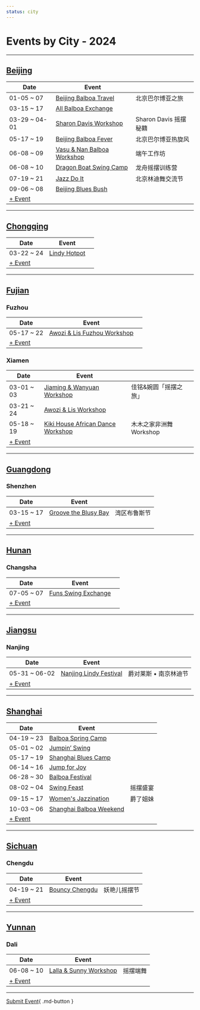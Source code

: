 ```yaml
---
status: city
---
```


# Events by City - 2024

---

## [Beijing](Beijing.md)

| Date | Event | |
| --- | --- | --- |
| 01-05 ~ 07 | [Beijing Balboa Travel](beijing-balboa-travel.md) | 北京巴尔博亚之旅 |
| 03-15 ~ 17 | [All Balboa Exchange](all-balboa-exchange.md) |  |
| 03-29 ~ 04-01 | [Sharon Davis Workshop](beijing-sharon-davis-workshop.md) | Sharon Davis 摇摆秘籍 |
| 05-17 ~ 19 | [Beijing Balboa Fever](beijing-balboa-fever.md) | 北京巴尔博亚热旋风 |
| 06-08 ~ 09 | [Vasu & Nan Balboa Workshop](vasu-n-nan-balboa-workshop.md) | 端午工作坊 |
| 06-08 ~ 10 | [Dragon Boat Swing Camp](dragon-boat-swing-camp.md) | 龙舟摇摆训练营 |
| 07-19 ~ 21 | [Jazz Do It](jazz-do-it.md) | 北京林迪舞交流节 |
| 09-06 ~ 08 | [Beijing Blues Bush](beijing-blues-bush.md) |  |
| [+ Event](https://github.com/swingdance/events/issues/new?assignees=&labels=add+event&projects=&template=02-add_entity.yml&title=Add%20Event%3A%20zh_CN%20%E2%80%A2%20%3CName%3E&region=zh_CN&province=Beijing&city=Beijing&org_id=)

---

## [Chongqing](Chongqing.md)

| Date | Event | |
| --- | --- | --- |
| 03-22 ~ 24 | [Lindy Hotpot](lindy-hotpot.md) |  |
| [+ Event](https://github.com/swingdance/events/issues/new?assignees=&labels=add+event&projects=&template=02-add_entity.yml&title=Add%20Event%3A%20zh_CN%20%E2%80%A2%20%3CName%3E&region=zh_CN&province=Chongqing&city=Chongqing&org_id=)

---

## [Fujian](Fujian.md)

### Fuzhou
| Date | Event | |
| --- | --- | --- |
| 05-17 ~ 22 | [Awozi & Lis Fuzhou Workshop](awozi-n-lis-fuzhou-workshop.md) |  |
| [+ Event](https://github.com/swingdance/events/issues/new?assignees=&labels=add+event&projects=&template=02-add_entity.yml&title=Add%20Event%3A%20zh_CN%20%E2%80%A2%20%3CName%3E&region=zh_CN&province=Fujian&city=Fuzhou&org_id=)

### Xiamen
| Date | Event | |
| --- | --- | --- |
| 03-01 ~ 03 | [Jiaming & Wanyuan Workshop](xiamen-jiaming-n-wanyuan-workshop.md) | 佳铭&婉圆「摇摆之旅」 |
| 03-21 ~ 24 | [Awozi & Lis Workshop](xiamen-awozi-n-lis-workshop.md) |  |
| 05-18 ~ 19 | [Kiki House African Dance Workshop](xiamen-kiki-house-african-dance-workshop.md) | 木木之家非洲舞 Workshop |
| [+ Event](https://github.com/swingdance/events/issues/new?assignees=&labels=add+event&projects=&template=02-add_entity.yml&title=Add%20Event%3A%20zh_CN%20%E2%80%A2%20%3CName%3E&region=zh_CN&province=Fujian&city=Xiamen&org_id=)

---

## [Guangdong](Guangdong.md)

### Shenzhen
| Date | Event | |
| --- | --- | --- |
| 03-15 ~ 17 | [Groove the Blusy Bay](groove-the-blusy-bay.md) | 湾区布鲁斯节 |
| [+ Event](https://github.com/swingdance/events/issues/new?assignees=&labels=add+event&projects=&template=02-add_entity.yml&title=Add%20Event%3A%20zh_CN%20%E2%80%A2%20%3CName%3E&region=zh_CN&province=Guangdong&city=Shenzhen&org_id=)

---

## [Hunan](Hunan.md)

### Changsha
| Date | Event | |
| --- | --- | --- |
| 07-05 ~ 07 | [Funs Swing Exchange](funs-swing-exchange.md) |  |
| [+ Event](https://github.com/swingdance/events/issues/new?assignees=&labels=add+event&projects=&template=02-add_entity.yml&title=Add%20Event%3A%20zh_CN%20%E2%80%A2%20%3CName%3E&region=zh_CN&province=Hunan&city=Changsha&org_id=)

---

## [Jiangsu](Jiangsu.md)

### Nanjing
| Date | Event | |
| --- | --- | --- |
| 05-31 ~ 06-02 | [Nanjing Lindy Festival](nanjing-lindy-festival.md) | 爵对莱斯 • 南京林迪节 |
| [+ Event](https://github.com/swingdance/events/issues/new?assignees=&labels=add+event&projects=&template=02-add_entity.yml&title=Add%20Event%3A%20zh_CN%20%E2%80%A2%20%3CName%3E&region=zh_CN&province=Jiangsu&city=Nanjing&org_id=)

---

## [Shanghai](Shanghai.md)

| Date | Event | |
| --- | --- | --- |
| 04-19 ~ 23 | [Balboa Spring Camp](balboa-spring-camp.md) |  |
| 05-01 ~ 02 | [Jumpin’ Swing](jumping-swing.md) |  |
| 05-17 ~ 19 | [Shanghai Blues Camp](shanghai-blues-camp.md) |  |
| 06-14 ~ 16 | [Jump for Joy](jump-for-joy.md) |  |
| 06-28 ~ 30 | [Balboa Festival](balboa-festival.md) |  |
| 08-02 ~ 04 | [Swing Feast](swing-feast.md) | 摇摆盛宴 |
| 09-15 ~ 17 | [Women's Jazzination](womens-jazzination.md) | 爵了姐妹 |
| 10-03 ~ 06 | [Shanghai Balboa Weekend](shanghai-balboa-weekend.md) |  |
| [+ Event](https://github.com/swingdance/events/issues/new?assignees=&labels=add+event&projects=&template=02-add_entity.yml&title=Add%20Event%3A%20zh_CN%20%E2%80%A2%20%3CName%3E&region=zh_CN&province=Shanghai&city=Shanghai&org_id=)

---

## [Sichuan](Sichuan.md)

### Chengdu
| Date | Event | |
| --- | --- | --- |
| 04-19 ~ 21 | [Bouncy Chengdu](bouncy-chengdu.md) | 妖艳儿摇摆节 |
| [+ Event](https://github.com/swingdance/events/issues/new?assignees=&labels=add+event&projects=&template=02-add_entity.yml&title=Add%20Event%3A%20zh_CN%20%E2%80%A2%20%3CName%3E&region=zh_CN&province=Sichuan&city=Chengdu&org_id=)

---

## [Yunnan](Yunnan.md)

### Dali
| Date | Event | |
| --- | --- | --- |
| 06-08 ~ 10 | [Lalla & Sunny Workshop](dali-lalla-n-sunny-workshop.md) | 摇摆端舞 |
| [+ Event](https://github.com/swingdance/events/issues/new?assignees=&labels=add+event&projects=&template=02-add_entity.yml&title=Add%20Event%3A%20zh_CN%20%E2%80%A2%20%3CName%3E&region=zh_CN&province=Yunnan&city=Dali&org_id=)

---

[Submit Event](https://github.com/swingdance/events/issues/new?assignees=&labels=add+event&projects=&template=02-add_entity.yml&title=Add%20Event%3A%20zh_CN%20%E2%80%A2%20%3CName%3E&region=zh_CN&province=&city=&org_id=){ .md-button }

